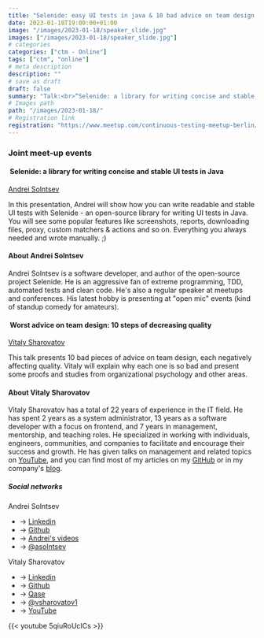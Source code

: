 ```yaml
---
title: "Selenide: easy UI tests in java & 10 bad advice on team design to decrease quality"
date: 2023-01-18T19:00:00+01:00
image: "/images/2023-01-18/speaker_slide.jpg"
images: ["/images/2023-01-18/speaker_slide.jpg"]
# categories
categories: ["ctm - Online"]
tags: ["ctm", "online"]
# meta description
description: ""
# save as draft
draft: false
summary: "Talk:<br>“Selenide: a library for writing concise and stable UI tests in Java” (Andrei Solntsev)<br>“Worst advice on team design: 10 steps of decreasing quality” (Vitaly Sharovatov)"
# Images path
path: "/images/2023-01-18/"
# Registration link
registration: "https://www.meetup.com/continuous-testing-meetup-berlin/events/290828457"
---
```


### Joint meet-up events

####  Selenide: a library for writing concise and stable UI tests in Java

[Andrei Solntsev](https://www.linkedin.com/in/asolntsev)

In this presentation, Andrei will show how you can write readable and stable UI tests with Selenide - an open-source library for writing UI tests in Java. You will see some popular features like screenshots, reports, downloading files, proxy, custom matchers & actions and so on. Everything you always needed and wrote manually. ;)

#### About Andrei Solntsev

Andrei Solntsev is a software developer, and author of the open-source project Selenide. He is an aggressive fan of extreme programming, TDD, automated tests and clean code. He's also a regular speaker at meetups and conferences. His latest hobby is presenting at "open mic" events (kind of standup comedy for amateurs).

####  Worst advice on team design: 10 steps of decreasing quality

[Vitaly Sharovatov](https://www.linkedin.com/in/vsharovatov)

This talk presents 10 bad pieces of advice on team design, each negatively affecting quality. Vitaly will explain why each one is so bad and present some proofs and studies from organizational psychology and other areas.

#### About Vitaly Sharovatov

Vitaly Sharovatov has a total of 22 years of experience in the IT field. He has spent 2 years as a system administrator, 13 years as a software developer with a focus on frontend, and 7 years in management, mentorship, and teaching roles. He specialized in working with individuals, engineers, communities, and companies to facilitate and encourage their success and growth. He has given talks on management and related topics on [YouTube](https://www.youtube.com/playlist?list=PLFtS8Ah0wZvWS37oveJ0-D5K6V7GWUpqY), and you can find most of my articles on my [GitHub](http://git.io/teamlead) or in my company's [blog](http://qase.io/blog).

##### Social networks

Andrei Solntsev

- <i class="fa fa-linkedin"></i> -> [Linkedin](https://www.linkedin.com/in/asolntsev)
- <i class="fa fa-github"></i> -> [Github](https://github.com/asolntsev)
- <i class="fa fa-code"></i> -> [Andrei's videos](https://asolntsev.github.io/en/video)
- <i class="fa fa-twitter"></i> -> [@asolntsev](https://twitter.com/asolntsev)

Vitaly Sharovatov

- <i class="fa fa-linkedin"></i> -> [Linkedin](https://www.linkedin.com/in/vsharovatov)
- <i class="fa fa-github"></i> -> [Github](https://github.com/sharovatov/teamlead)
- <i class="fa fa-code"></i> -> [Qase](http://qase.io/blog)
- <i class="fa fa-twitter"></i> -> [@vsharovatov1](https://twitter.com/vsharovatov1)
- <i class="fa fa-youtube"></i> -> [YouTube](https://www.youtube.com/playlist?list=PLFtS8Ah0wZvWS37oveJ0-D5K6V7GWUpqY)

{{< youtube 5qiuRoUcICs >}}
